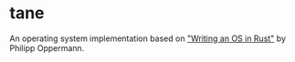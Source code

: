 # tane

An operating system implementation based on ["Writing an OS in Rust"](https://os.phil-opp.com/) by Philipp Oppermann.
